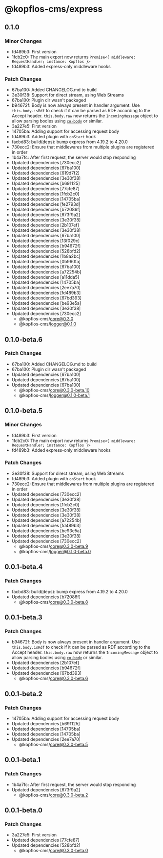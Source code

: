 # @kopflos-cms/express

## 0.1.0

### Minor Changes

- fd489b3: First version
- 1fcb2c0: The main export now returns `Promise<{ middleware: RequestHandler; instance: Kopflos }>`
- fd489b3: Added express-only middleware hooks

### Patch Changes

- 67ba100: Added CHANGELOG.md to build
- 3e30f38: Support for direct stream, using Web Streams
- 67ba100: Plugin dir wasn't packaged
- b94672f: Body is now always present in handler argument. Use `this.body.isRdf` to check if it can be parsed as RDF according to the Accept header. `this.body.raw` now returns the `IncomingMessage` object to allow parsing bodies using [`co-body`](https://npm.im/co-body) or similar.
- 3a227e5: First version
- 14705ba: Adding support for accessing request body
- fd489b3: Added plugin with `onStart` hook
- facbd83: build(deps): bump express from 4.19.2 to 4.20.0
- 730ecc2: Ensure that middlewares from multiple plugins are registered in order
- 1b4a7fc: After first request, the server would stop responding
- Updated dependencies [730ecc2]
- Updated dependencies [67ba100]
- Updated dependencies [619d7f2]
- Updated dependencies [3e30f38]
- Updated dependencies [b691125]
- Updated dependencies [77cfe87]
- Updated dependencies [1fcb2c0]
- Updated dependencies [14705ba]
- Updated dependencies [fe2793d]
- Updated dependencies [b72086f]
- Updated dependencies [673f9a2]
- Updated dependencies [3e30f38]
- Updated dependencies [2b107ef]
- Updated dependencies [3e30f38]
- Updated dependencies [67ba100]
- Updated dependencies [13f029c]
- Updated dependencies [b94672f]
- Updated dependencies [528bfd2]
- Updated dependencies [1b8a2bc]
- Updated dependencies [0b960fa]
- Updated dependencies [67ba100]
- Updated dependencies [a72254b]
- Updated dependencies [a11dda5]
- Updated dependencies [14705ba]
- Updated dependencies [2ee7a70]
- Updated dependencies [fd489b3]
- Updated dependencies [67bd393]
- Updated dependencies [be93e5a]
- Updated dependencies [3e30f38]
- Updated dependencies [730ecc2]
  - @kopflos-cms/core@0.3.0
  - @kopflos-cms/logger@0.1.0

## 0.1.0-beta.6

### Patch Changes

- 67ba100: Added CHANGELOG.md to build
- 67ba100: Plugin dir wasn't packaged
- Updated dependencies [67ba100]
- Updated dependencies [67ba100]
- Updated dependencies [67ba100]
  - @kopflos-cms/core@0.3.0-beta.10
  - @kopflos-cms/logger@0.1.0-beta.1

## 0.1.0-beta.5

### Minor Changes

- fd489b3: First version
- 1fcb2c0: The main export now returns `Promise<{ middleware: RequestHandler; instance: Kopflos }>`
- fd489b3: Added express-only middleware hooks

### Patch Changes

- 3e30f38: Support for direct stream, using Web Streams
- fd489b3: Added plugin with `onStart` hook
- 730ecc2: Ensure that middlewares from multiple plugins are registered in order
- Updated dependencies [730ecc2]
- Updated dependencies [3e30f38]
- Updated dependencies [1fcb2c0]
- Updated dependencies [3e30f38]
- Updated dependencies [3e30f38]
- Updated dependencies [a72254b]
- Updated dependencies [fd489b3]
- Updated dependencies [be93e5a]
- Updated dependencies [3e30f38]
- Updated dependencies [730ecc2]
  - @kopflos-cms/core@0.3.0-beta.9
  - @kopflos-cms/logger@0.1.0-beta.0

## 0.0.1-beta.4

### Patch Changes

- facbd83: build(deps): bump express from 4.19.2 to 4.20.0
- Updated dependencies [b72086f]
  - @kopflos-cms/core@0.3.0-beta.8

## 0.0.1-beta.3

### Patch Changes

- b94672f: Body is now always present in handler argument. Use `this.body.isRdf` to check if it can be parsed as RDF according to the Accept header. `this.body.raw` now returns the `IncomingMessage` object to allow parsing bodies using [`co-body`](https://npm.im/co-body) or similar.
- Updated dependencies [2b107ef]
- Updated dependencies [b94672f]
- Updated dependencies [67bd393]
  - @kopflos-cms/core@0.3.0-beta.6

## 0.0.1-beta.2

### Patch Changes

- 14705ba: Adding support for accessing request body
- Updated dependencies [b691125]
- Updated dependencies [14705ba]
- Updated dependencies [14705ba]
- Updated dependencies [2ee7a70]
  - @kopflos-cms/core@0.3.0-beta.5

## 0.0.1-beta.1

### Patch Changes

- 1b4a7fc: After first request, the server would stop responding
- Updated dependencies [673f9a2]
  - @kopflos-cms/core@0.3.0-beta.2

## 0.0.1-beta.0

### Patch Changes

- 3a227e5: First version
- Updated dependencies [77cfe87]
- Updated dependencies [528bfd2]
  - @kopflos-cms/core@0.3.0-beta.0
